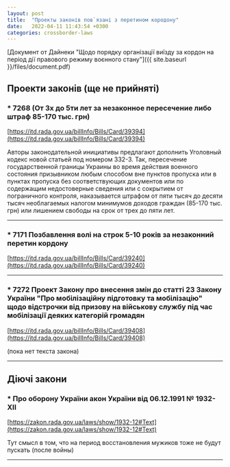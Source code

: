 ```yaml
---
layout: post
title:  "Проекты законів пов`язані з перетином кородону"
date:   2022-04-11 11:43:54 +0300
categories: crossborder-laws
---
```

[Документ от Дайнеки "Щодо порядку організації виїзду за кордон на період дії правового режиму воєнного стану"]({{ site.baseurl }}/files/document.pdf)

## Проекти законів (ще не прийняті)

### * 7268 (От 3х до 5ти лет за незаконное пересечение либо штраф 85-170 тыс. грн)
[https://itd.rada.gov.ua/billInfo/Bills/Card/39394](https://itd.rada.gov.ua/billInfo/Bills/Card/39394)

Авторы законодательной инициативы предлагают дополнить Уголовный кодекс новой статьей под номером 332-3. Так, пересечение государственной границы Украины во время действия военного состояния призывником любым способом вне пунктов пропуска или в пунктах пропуска без соответствующих документов или по содержащим недостоверные сведения или с сокрытием от пограничного контроля, наказывается штрафом от пяти тысяч до десяти тысяч необлагаемых налогом минимумов доходов граждан (85-170 тыс. грн) или лишением свободы на срок от трех до пяти лет.

---

### * 7171 Позбавлення волі на строк 5-10 років за незаконний перетин кордону 

[https://itd.rada.gov.ua/billInfo/Bills/Card/39240](https://itd.rada.gov.ua/billInfo/Bills/Card/39240)

---

### * 7272 Проект Закону про внесення змін до статті 23 Закону України "Про мобілізаційну підготовку та мобілізацію" щодо відстрочки від призову на військову службу під час мобілізації деяких категорій громадян

[https://itd.rada.gov.ua/billInfo/Bills/Card/39408](https://itd.rada.gov.ua/billInfo/Bills/Card/39408)

(пока нет текста закона)

---
## Діючі закони

### * Про оборону України акон України від 06.12.1991 № 1932-XII

[https://zakon.rada.gov.ua/laws/show/1932-12#Text](https://zakon.rada.gov.ua/laws/show/1932-12#Text)

Тут смысл в том, что на период восстановления мужиков тоже не будут пускать (после войны)

---

